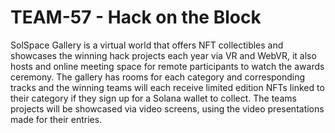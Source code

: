 # TEAM-57 - Hack on the Block
SolSpace Gallery is a virtual world that offers NFT collectibles and showcases the winning hack projects each year via VR and WebVR, it also hosts and online meeting space for remote participants to watch the awards ceremony.  The gallery has rooms for each category and corresponding tracks and the winning teams will each receive limited edition NFTs linked to their category if they sign up for a Solana wallet to collect. The teams projects will be showcased via video screens, using the video presentations made for their entries.
